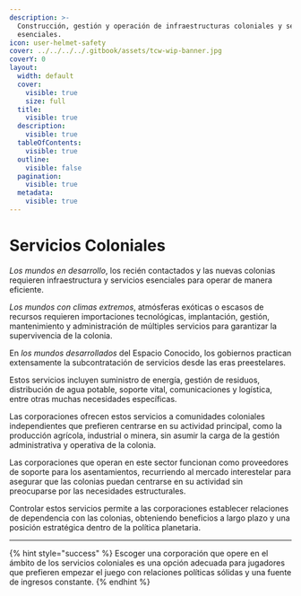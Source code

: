 ```yaml
---
description: >-
  Construcción, gestión y operación de infraestructuras coloniales y servicios
  esenciales.
icon: user-helmet-safety
cover: ../../../../.gitbook/assets/tcw-wip-banner.jpg
coverY: 0
layout:
  width: default
  cover:
    visible: true
    size: full
  title:
    visible: true
  description:
    visible: true
  tableOfContents:
    visible: true
  outline:
    visible: false
  pagination:
    visible: true
  metadata:
    visible: true
---
```


# Servicios Coloniales

_Los mundos en desarrollo_, los recién contactados y las nuevas colonias requieren infraestructura y servicios esenciales para operar de manera eficiente.

_Los mundos con climas extremos_, atmósferas exóticas o escasos de recursos requieren importaciones tecnológicas, implantación, gestión, mantenimiento y administración de múltiples servicios para garantizar la supervivencia de la colonia.

En _los mundos desarrollados_ del Espacio Conocido, los gobiernos practican extensamente la subcontratación de servicios desde las eras preestelares.

Estos servicios incluyen suministro de energía, gestión de residuos, distribución de agua potable, soporte vital, comunicaciones y logística, entre otras muchas necesidades específicas.

Las corporaciones ofrecen estos servicios a comunidades coloniales independientes que prefieren centrarse en su actividad principal, como la producción agrícola, industrial o minera, sin asumir la carga de la gestión administrativa y operativa de la colonia.

Las corporaciones que operan en este sector funcionan como proveedores de soporte para los asentamientos, recurriendo al mercado interestelar para asegurar que las colonias puedan centrarse en su actividad sin preocuparse por las necesidades estructurales.

Controlar estos servicios permite a las corporaciones establecer relaciones de dependencia con las colonias, obteniendo beneficios a largo plazo y una posición estratégica dentro de la política planetaria.

***

{% hint style="success" %}
Escoger una corporación que opere en el ámbito de los servicios coloniales es una opción adecuada para jugadores que prefieren empezar el juego con relaciones políticas sólidas y una fuente de ingresos constante.
{% endhint %}
